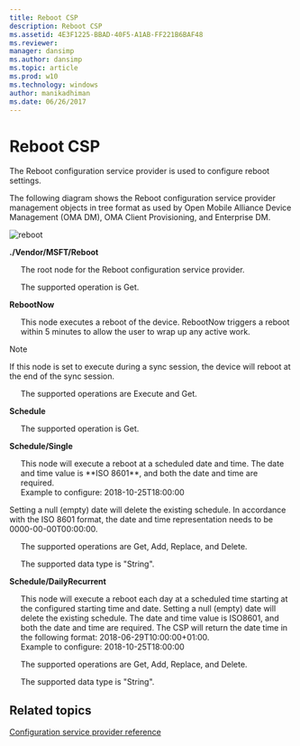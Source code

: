 ```yaml
---
title: Reboot CSP
description: Reboot CSP
ms.assetid: 4E3F1225-BBAD-40F5-A1AB-FF221B6BAF48
ms.reviewer:
manager: dansimp
ms.author: dansimp
ms.topic: article
ms.prod: w10
ms.technology: windows
author: manikadhiman
ms.date: 06/26/2017
---
```


# Reboot CSP


The Reboot configuration service provider is used to configure reboot settings.

The following diagram shows the Reboot configuration service provider management objects in tree format as used by Open Mobile Alliance Device Management (OMA DM), OMA Client Provisioning, and Enterprise DM.

![reboot](images/reboot-csp.png)

<a href="" id="--vendor-msft-reboot"></a>**./Vendor/MSFT/Reboot**
<p style="margin-left: 20px">The root node for the Reboot configuration service provider.</p>

<p style="margin-left: 20px">The supported operation is Get.</p>

<a href="" id="rebootnow"></a>**RebootNow**
<p style="margin-left: 20px">This node executes a reboot of the device. RebootNow triggers a reboot within 5 minutes to allow the user to wrap up any active work.</p>

> [!NOTE]
> If this node is set to execute during a sync session, the device will reboot at the end of the sync session.

<p style="margin-left: 20px">The supported operations are Execute and Get.</p>

<a href="" id="schedule"></a>**Schedule**
<p style="margin-left: 20px">The supported operation is Get.</p>

<a href="" id="schedule-single"></a>**Schedule/Single**
<p style="margin-left: 20px">This node will execute a reboot at a scheduled date and time. The date and time value is **ISO 8601**, and both the date and time are required.  </br>
Example to configure: 2018-10-25T18:00:00</p>

Setting a null (empty) date will delete the existing schedule. In accordance with the ISO 8601 format, the date and time representation needs to be 0000-00-00T00:00:00.

<p style="margin-left: 20px">The supported operations are Get, Add, Replace, and Delete.</p>

<p style="margin-left: 20px">The supported data type is "String".</p>

<a href="" id="schedule-dailyrecurrent"></a>**Schedule/DailyRecurrent**
<p style="margin-left: 20px">This node will execute a reboot each day at a scheduled time starting at the configured starting time and date. Setting a null (empty) date will delete the existing schedule. The date and time value is ISO8601, and both the date and time are required. The CSP will return the date time in the following format: 2018-06-29T10:00:00+01:00.  </br>
Example to configure: 2018-10-25T18:00:00</p>

<p style="margin-left: 20px">The supported operations are Get, Add, Replace, and Delete.</p>

<p style="margin-left: 20px">The supported data type is "String".</p>

## Related topics


[Configuration service provider reference](configuration-service-provider-reference.md)

